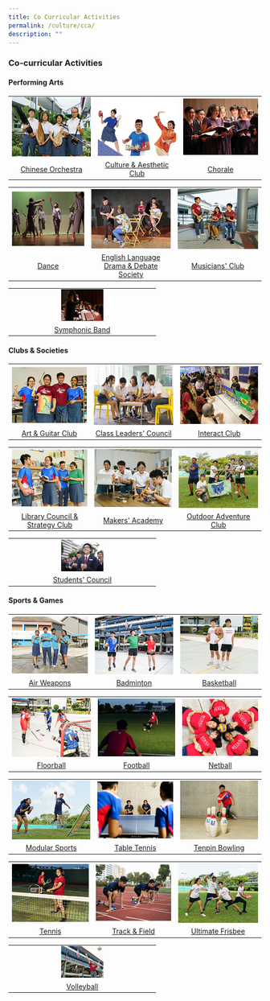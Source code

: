 ```yaml
---
title: Co Curricular Activities
permalink: /culture/cca/
description: ""
---
```

### **Co-curricular Activities** 

#### **Performing Arts**
<table>
	<tr>
    <td style= "text-align: center;">
			<a href="/culture/cca/performing-arts/chinese-orchestra/"><img src="/images/CCA/cca1.jpg"></a>
		</td>
		<td style= "text-align: center;">
			<a href="/culture/cca/performing-arts/culture-and-aesthetic-club/"><img src="/images/CCA/cca2.jpg"></a>
		</td>
    <td style= "text-align: center;">
			<a href="/culture/cca/performing-arts/chorale/"><img src="/images/CCA/cca3.jpg" ></a>
		</td>
	</tr>
		<tr>
    <td style= "text-align: center;">
			<a href="/culture/cca/performing-arts/chinese-orchestra/">Chinese Orchestra</a>
</td>
		<td style= "text-align: center;">			
			<a href="/culture/cca/performing-arts/culture-and-aesthetic-club/">Culture & Aesthetic Club</a>
</td>
    <td style= "text-align: center;">
			<a href="/culture/cca/performing-arts/chorale/">Chorale</a>
		</td>
	</tr>
</table>
<table>
	<tr>
    <td style= "text-align: center;">
			<a href="/culture/cca/performing-arts/dance/"><img src="/images/CCA/cca4.jpg"></a>
		</td>
		<td style= "text-align: center;">
			<a href="/culture/cca/performing-arts/eldds/"><img src="/images/CCA/cca5.jpg"></a>
		</td>
    <td style= "text-align: center;">
			<a href="/culture/cca/performing-arts/musicians-club/"><img src="/images/CCA/cca6.jpg"></a>
		</td>
	</tr>
		<tr>
    <td style= "text-align: center;">
			<a href="/culture/cca/performing-arts/dance/">Dance</a>
</td>
		<td style= "text-align: center;">			
			<a href="/culture/cca/performing-arts/eldds/">English Language Drama & Debate Society</a>
</td>
    <td style= "text-align: center;">
			<a href="/culture/cca/performing-arts/musicians-club/">Musicians' Club</a>
		</td>
	</tr>
</table>
<table>
	<tr>
    <td style= "text-align: center;">
			<a href="/culture/cca/performing-arts/symphonic-band/"><img style="width:30%" src="/images/CCA/cca7.jpg"></a>
		</td>
	</tr>
		<tr>
    <td style= "text-align: center;">
			<a href="/culture/cca/performing-arts/symphonic-band/">Symphonic Band</a>
		</td>
	</tr>
</table>

#### **Clubs & Societies**
<table>
	<tr>
    <td style= "text-align: center;">
			<a href="/culture/cca/clubs-and-societies/art-and-guitar/"><img src="/images/CCA/cca8.jpg"></a>
		</td>
		<td style= "text-align: center;">
			<a href="/culture/cca/clubs-and-societies/class-leaders-council/"><img src="/images/CCA/cca9.jpg"></a>
		</td>
    <td style= "text-align: center;">
			<a href="/culture/cca/clubs-and-societies/interact-club/"><img src="/images/CCA/cca10.jpg" ></a>
		</td>
	</tr>
		<tr>
    <td style= "text-align: center;">
			<a href="/culture/cca/clubs-and-societies/art-and-guitar/">Art & Guitar Club</a>
</td>
		<td style= "text-align: center;">			
			<a href="/culture/cca/clubs-and-societies/class-leaders-council/">Class Leaders' Council</a>
</td>
    <td style= "text-align: center;">
			<a href="/culture/cca/clubs-and-societies/interact-club/">Interact Club</a>
		</td>
	</tr>
</table>
<table>
	<tr>
    <td style= "text-align: center;">
			<a href="/culture/cca/clubs-and-societies/library-council-and-strategy-club/"><img src="/images/CCA/cca11.jpg"></a>
		</td>
		<td style= "text-align: center;">
			<a href="/culture/cca/clubs-and-societies/makers-academy/"><img src="/images/CCA/cca12.jpg"></a>
		</td>
    <td style= "text-align: center;">
			<a href="/culture/cca/clubs-and-societies/outdoor-adventure-club/"><img src="/images/CCA/cca13.jpg"></a>
		</td>
	</tr>
		<tr>
    <td style= "text-align: center;">
			<a href="/culture/cca/clubs-and-societies/library-council-and-strategy-club/">Library Council & Strategy Club</a>
</td>
		<td style= "text-align: center;">			
			<a href="/culture/cca/clubs-and-societies/makers-academy/">Makers' Academy</a>
</td>
    <td style= "text-align: center;">
			<a href="/culture/cca/clubs-and-societies/outdoor-adventure-club/">Outdoor Adventure Club</a>
		</td>
	</tr>
</table>
<table>
	<tr>
    <td style= "text-align: center;">
			<a href="/culture/cca/clubs-and-societies/students-council/"><img style="width:30%" src="/images/CCA/cca14.jpg"></a>
		</td>
	</tr>
		<tr>
    <td style= "text-align: center;">
			<a href="/culture/cca/clubs-and-societies/students-council/">Students' Council</a>
		</td>
	</tr>
</table>

#### **Sports & Games**
<table>
	<tr>
    <td style= "text-align: center;">
			<a href="/culture/cca/sports-and-games/air-weapons"><img src="/images/CCA/cca15.jpg"></a>
		</td>
		<td style= "text-align: center;">
			<a href="/culture/cca/sports-and-games/badminton/"><img src="/images/CCA/cca16.jpg"></a>
		</td>
    <td style= "text-align: center;">
			<a href="/culture/cca/sports-and-games/basketball/"><img src="/images/CCA/cca17.jpg" ></a>
		</td>
	</tr>
		<tr>
    <td style= "text-align: center;">
			<a href="/culture/cca/sports-and-games/air-weapons">Air Weapons</a>
</td>
		<td style= "text-align: center;">			
			<a href="/culture/cca/sports-and-games/badminton/">Badminton</a>
</td>
    <td style= "text-align: center;">
			<a href="/culture/cca/sports-and-games/basketball/">Basketball</a>
		</td>
	</tr>
</table>
<table>
	<tr>
    <td style= "text-align: center;">
			<a href="/culture/cca/sports-and-games/floorball/"><img src="/images/CCA/cca18.jpg"></a>
		</td>
		<td style= "text-align: center;">
			<a href="/culture/cca/sports-and-games/football/"><img src="/images/CCA/cca19.jpg"></a>
		</td>
    <td style= "text-align: center;">
			<a href="/culture/cca/sports-and-games/netball/"><img src="/images/CCA/cca20.jpg"></a>
		</td>
	</tr>
		<tr>
    <td style= "text-align: center;">
			<a href="/culture/cca/sports-and-games/floorball/">Floorball</a>
</td>
		<td style= "text-align: center;">			
			<a href="/culture/cca/sports-and-games/football/">Football</a>
</td>
    <td style= "text-align: center;">
			<a href="/culture/cca/sports-and-games/netball/">Netball</a>
		</td>
	</tr>
</table>
<table>
	<tr>
    <td style= "text-align: center;">
			<a href="/culture/cca/sports-and-games/modular-sports/"><img src="/images/CCA/cca21.jpg"></a>
		</td>
		<td style= "text-align: center;">
			<a href="/culture/cca/sports-and-games/table-tennis/"><img src="/images/CCA/cca22.jpg"></a>
		</td>
    <td style= "text-align: center;">
			<a href="/culture/cca/sports-and-games/tenpin-bowling/"><img src="/images/CCA/cca23.jpg"></a>
		</td>
	</tr>
		<tr>
    <td style= "text-align: center;">
			<a href="/culture/cca/sports-and-games/modular-sports/">Modular Sports</a>
</td>
		<td style= "text-align: center;">			
			<a href="/culture/cca/sports-and-games/table-tennis/">Table Tennis</a>
</td>
    <td style= "text-align: center;">
			<a href="/culture/cca/sports-and-games/tenpin-bowling/">Tenpin Bowling</a>
		</td>
	</tr>
</table>
<table>
	<tr>
    <td style= "text-align: center;">
			<a href="/culture/cca/sports-and-games/tennis/"><img src="/images/CCA/cca24.jpg"></a>
		</td>
		<td style= "text-align: center;">
			<a href="/culture/cca/sports-and-games/track-and-field"><img src="/images/CCA/cca25.jpg"></a>
		</td>
    <td style= "text-align: center;">
			<a href="/culture/cca/sports-and-games/ultimate-frisbee/"><img src="/images/CCA/cca26.jpg"></a>
		</td>
	</tr>
		<tr>
    <td style= "text-align: center;">
			<a href="/culture/cca/sports-and-games/tennis/">Tennis</a>
</td>
		<td style= "text-align: center;">			
			<a href="/culture/cca/sports-and-games/track-and-field/">Track & Field</a>
</td>
    <td style= "text-align: center;">
			<a href="/culture/cca/sports-and-games/ultimate-frisbee/">Ultimate Frisbee</a>
		</td>
	</tr>
</table>
<table>
	<tr>
    <td style= "text-align: center;">
			<a href="/culture/cca/sports-and-games/volleyball/"><img style="width:30%" src="/images/CCA/cca27.jpg"></a>
		</td>
	</tr>
		<tr>
    <td style= "text-align: center;">
			<a href="/culture/cca/sports-and-games/volleyball/">Volleyball</a>
		</td>
	</tr>
</table>